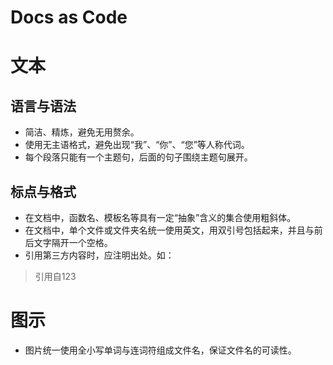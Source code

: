 # Docs as Code

# 文本
## 语言与语法
- 简洁、精炼，避免无用赘余。
- 使用无主语格式，避免出现“我”、“你”、“您”等人称代词。
- 每个段落只能有一个主题句，后面的句子围绕主题句展开。
## 标点与格式
- 在文档中，函数名、模板名等具有一定“抽象”含义的集合使用粗斜体。
- 在文档中，单个文件或文件夹名统一使用英文，用双引号包括起来，并且与前后文字隔开一个空格。
- 引用第三方内容时，应注明出处。如：
> 引用自123
# 图示
- 图片统一使用全小写单词与连词符组成文件名，保证文件名的可读性。
